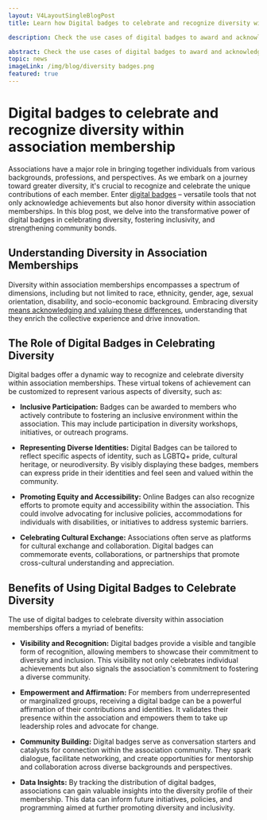 ```yaml
---
layout: V4LayoutSingleBlogPost
title: Learn how Digital badges to celebrate and recognize diversity within association membership in 2024

description: Check the use cases of digital badges to award and acknowledge diversity within association memberships, fostering inclusivity, empowerment, and community bonds. Learn how digital badges serve as potent symbols of recognition and celebration.

abstract: Check the use cases of digital badges to award and acknowledge diversity within association memberships, fostering inclusivity, empowerment, and community bonds. Learn how digital badges serve as potent symbols of recognition and celebration.
topic: news
imageLink: /img/blog/diversity badges.png
featured: true
---
```


# Digital badges to celebrate and recognize diversity within association membership

Associations have a major role in bringing together individuals from various backgrounds, professions, and perspectives. As we embark on a journey toward greater diversity, it's crucial to recognize and celebrate the unique contributions of each member. Enter [digital badges](https://certifyme.online/digital-badges) – versatile tools that not only acknowledge achievements but also honor diversity within association memberships. In this blog post, we delve into the transformative power of digital badges in celebrating diversity, fostering inclusivity, and strengthening community bonds.

## Understanding Diversity in Association Memberships

Diversity within association memberships encompasses a spectrum of dimensions, including but not limited to race, ethnicity, gender, age, sexual orientation, disability, and socio-economic background. Embracing diversity [means acknowledging and valuing these differences](https://www.linkedin.com/pulse/embracing-diversity-inclusion-cultivating-harmonious-thriving-adeola/), understanding that they enrich the collective experience and drive innovation.

## The Role of Digital Badges in Celebrating Diversity

Digital badges offer a dynamic way to recognize and celebrate diversity within association memberships. These virtual tokens of achievement can be customized to represent various aspects of diversity, such as:

- **Inclusive Participation:** Badges can be awarded to members who actively contribute to fostering an inclusive environment within the association. This may include participation in diversity workshops, initiatives, or outreach programs.

- **Representing Diverse Identities:** Digital Badges can be tailored to reflect specific aspects of identity, such as LGBTQ+ pride, cultural heritage, or neurodiversity. By visibly displaying these badges, members can express pride in their identities and feel seen and valued within the community.

- **Promoting Equity and Accessibility:** Online Badges can also recognize efforts to promote equity and accessibility within the association. This could involve advocating for inclusive policies, accommodations for individuals with disabilities, or initiatives to address systemic barriers.

- **Celebrating Cultural Exchange:** Associations often serve as platforms for cultural exchange and collaboration. Digital badges can commemorate events, collaborations, or partnerships that promote cross-cultural understanding and appreciation.

## Benefits of Using Digital Badges to Celebrate Diversity

The use of digital badges to celebrate diversity within association memberships offers a myriad of benefits:

- **Visibility and Recognition:** Digital badges provide a visible and tangible form of recognition, allowing members to showcase their commitment to diversity and inclusion. This visibility not only celebrates individual achievements but also signals the association's commitment to fostering a diverse community.

- **Empowerment and Affirmation:** For members from underrepresented or marginalized groups, receiving a digital badge can be a powerful affirmation of their contributions and identities. It validates their presence within the association and empowers them to take up leadership roles and advocate for change.

- **Community Building:** Digital badges serve as conversation starters and catalysts for connection within the association community. They spark dialogue, facilitate networking, and create opportunities for mentorship and collaboration across diverse backgrounds and perspectives.

- **Data Insights:** By tracking the distribution of digital badges, associations can gain valuable insights into the diversity profile of their membership. This data can inform future initiatives, policies, and programming aimed at further promoting diversity and inclusivity.


